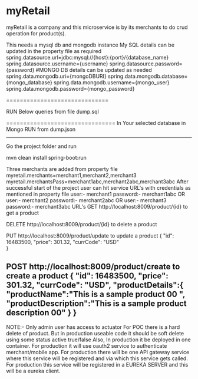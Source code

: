# myRetail
myRetail is a company and this microservice is by its merchants to do crud operation for product(s).

This needs a mysql db and mongodb instance
My SQL details can be updated in the property file as required
spring.datasource.url=jdbc:mysql://{host}:{port}/{database_name}
spring.datasource.username={username}
spring.datasource.password={password}
#MONGO DB details can be updated as needed
spring.data.mongodb.uri={mongoDBURI}
spring.data.mongodb.database={mongo_database}
spring.data.mongodb.username={mongo_user}
spring.data.mongodb.password={mongo_password}

==============================

RUN Below queries from file dump.sql

================================
In Your selected database in Mongo RUN from dump.json

--------------------------------------------------------
 Go the project folder and run
 
 mvn clean install spring-boot:run
 
Three merchants are added from property file
myretail.merchants=merchant1,merchant2,merchant3
myretail.merchantsPass=merchant1abc,merchant2abc,merchant3abc
After successful start of the project user can hit service URL's with credentials as mentioned in property file
user:- merchant1
password:- merchant1abc
OR
user:- merchant2
password:- merchant2abc
OR
user:- merchant3
password:- merchant3abc
URL's
GET http://localhost:8009/product/{id} to get a product

DELETE http://localhost:8009/product/{id} to delete a product

PUT http://localhost:8009/product/update to update a product
{
    "id": 16483500,
    "price": 301.32,
    "currCode": "USD"	
}

POST http://localhost:8009/product/create to create a product
{
    "id": 16483500,
    "price": 301.32,
    "currCode": "USD",
    "productDetails":{
		"productName":"This is a sample product 00 ",
		"productDescription":"This is a sample product description 00"
	}
}
---
NOTE:- 
Only admin user has access to actuator
For POC there is a hard delete of product.
But in production useable code it should be soft delete using some status active true/false
Also, In production it be deployed in one container. 
For production it will use oauth2 service to authenticate merchant/mobile app.
For production there will be one API gateway service where this service will be registered and via which this service gets called.
For production this service will be registered in a EUREKA SERVER and this will be a eureka client.
